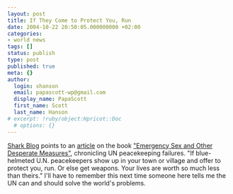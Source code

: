 ```yaml
---
layout: post
title: If They Come to Protect You, Run
date: 2004-10-22 20:50:05.000000000 +02:00
categories:
- world news
tags: []
status: publish
type: post
published: true
meta: {}
author:
  login: shanson
  email: papascott-wp@gmail.com
  display_name: PapaScott
  first_name: Scott
  last_name: Hanson
# excerpt: !ruby/object:Hpricot::Doc
  # options: {}
---
```

<p><a title="Shark Blog: Emergency Sex" href="http://www.usefulwork.com/shark/archives/002907.html#002907">Shark Blog</a> points to an <a title="The Seattle Times: U.N. peacekeeping failures chronicled in book" href="http://seattletimes.nwsource.com/html/nationworld/2002069794_unbook22.html">article</a> on the book <a href="http://www.amazon.com/exec/obidos/ASIN/1401352014">"Emergency Sex and Other Desperate Measures"</a>, chronicling UN peacekeeping failures. "If blue-helmeted U.N. peacekeepers show up in your town or village and offer to protect you, run. Or else get weapons. Your lives are worth so much less than theirs." I'll have to remember this next time someone here tells me the UN can and should solve the world's problems.</p>
